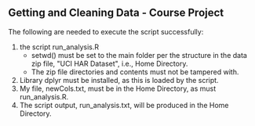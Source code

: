 ## Getting and Cleaning Data - Course Project
The following are needed to execute the script successfully:

1. the script run_analysis.R
    - setwd() must be set to the main folder per the structure in the data zip file, "UCI HAR Dataset", i.e., Home Directory.  
    - The zip file directories and contents must not be tampered with.
2. Library dplyr must be installed, as this is loaded by the script.
3. My file, newCols.txt, must be in the Home Directory, as must run_analysis.R.
4. The script output, run_analysis.txt, will be produced in the Home Directory.
